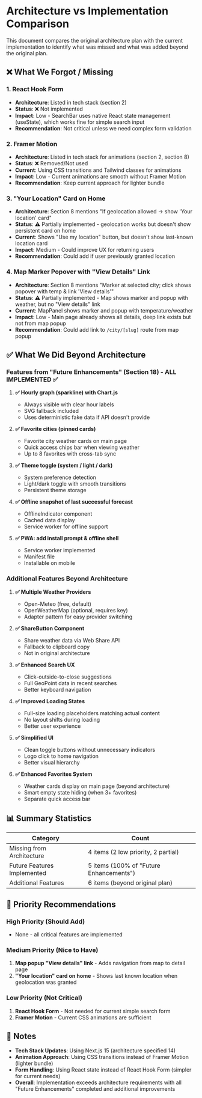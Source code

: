 # Architecture vs Implementation Comparison

This document compares the original architecture plan with the current implementation to identify what was missed and what was added beyond the original plan.

## ❌ What We Forgot / Missing

### 1. **React Hook Form**
- **Architecture**: Listed in tech stack (section 2)
- **Status**: ❌ Not implemented
- **Impact**: Low - SearchBar uses native React state management (useState), which works fine for simple search input
- **Recommendation**: Not critical unless we need complex form validation

### 2. **Framer Motion**
- **Architecture**: Listed in tech stack for animations (section 2, section 8)
- **Status**: ❌ Removed/Not used
- **Current**: Using CSS transitions and Tailwind classes for animations
- **Impact**: Low - Current animations are smooth without Framer Motion
- **Recommendation**: Keep current approach for lighter bundle

### 3. **"Your Location" Card on Home**
- **Architecture**: Section 8 mentions "If geolocation allowed → show 'Your location' card"
- **Status**: ⚠️ Partially implemented - geolocation works but doesn't show persistent card on home
- **Current**: Shows "Use my location" button, but doesn't show last-known location card
- **Impact**: Medium - Could improve UX for returning users
- **Recommendation**: Could add if user previously granted location

### 4. **Map Marker Popover with "View Details" Link**
- **Architecture**: Section 8 mentions "Marker at selected city; click shows popover with temp & link 'View details'"
- **Status**: ⚠️ Partially implemented - Map shows marker and popup with weather, but no "View details" link
- **Current**: MapPanel shows marker and popup with temperature/weather
- **Impact**: Low - Main page already shows all details, deep link exists but not from map popup
- **Recommendation**: Could add link to `/city/[slug]` route from map popup

## ✅ What We Did Beyond Architecture

### Features from "Future Enhancements" (Section 18) - ALL IMPLEMENTED ✅

1. **✅ Hourly graph (sparkline) with Chart.js** 
   - Always visible with clear hour labels
   - SVG fallback included
   - Uses deterministic fake data if API doesn't provide

2. **✅ Favorite cities (pinned cards)**
   - Favorite city weather cards on main page
   - Quick access chips bar when viewing weather
   - Up to 8 favorites with cross-tab sync

3. **✅ Theme toggle (system / light / dark)**
   - System preference detection
   - Light/dark toggle with smooth transitions
   - Persistent theme storage

4. **✅ Offline snapshot of last successful forecast**
   - OfflineIndicator component
   - Cached data display
   - Service worker for offline support

5. **✅ PWA: add install prompt & offline shell**
   - Service worker implemented
   - Manifest file
   - Installable on mobile

### Additional Features Beyond Architecture

1. **✅ Multiple Weather Providers**
   - Open-Meteo (free, default)
   - OpenWeatherMap (optional, requires key)
   - Adapter pattern for easy provider switching

2. **✅ ShareButton Component**
   - Share weather data via Web Share API
   - Fallback to clipboard copy
   - Not in original architecture

3. **✅ Enhanced Search UX**
   - Click-outside-to-close suggestions
   - Full GeoPoint data in recent searches
   - Better keyboard navigation

4. **✅ Improved Loading States**
   - Full-size loading placeholders matching actual content
   - No layout shifts during loading
   - Better user experience

5. **✅ Simplified UI**
   - Clean toggle buttons without unnecessary indicators
   - Logo click to home navigation
   - Better visual hierarchy

6. **✅ Enhanced Favorites System**
   - Weather cards display on main page (beyond architecture)
   - Smart empty state hiding (when 3+ favorites)
   - Separate quick access bar

## 📊 Summary Statistics

| Category | Count |
|----------|-------|
| Missing from Architecture | 4 items (2 low priority, 2 partial) |
| Future Features Implemented | 5 items (100% of "Future Enhancements") |
| Additional Features | 6 items (beyond original plan) |

## 🎯 Priority Recommendations

### High Priority (Should Add)
- None - all critical features are implemented

### Medium Priority (Nice to Have)
1. **Map popup "View details" link** - Adds navigation from map to detail page
2. **"Your location" card on home** - Shows last known location when geolocation was granted

### Low Priority (Not Critical)
1. **React Hook Form** - Not needed for current simple search form
2. **Framer Motion** - Current CSS animations are sufficient

## 📝 Notes

- **Tech Stack Updates**: Using Next.js 15 (architecture specified 14)
- **Animation Approach**: Using CSS transitions instead of Framer Motion (lighter bundle)
- **Form Handling**: Using React state instead of React Hook Form (simpler for current needs)
- **Overall**: Implementation exceeds architecture requirements with all "Future Enhancements" completed and additional improvements

